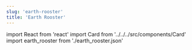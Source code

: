 ```yaml
---
slug: 'earth-rooster'
title: 'Earth Rooster'
---
```


import React from 'react'
import Card from '../../../src/components/Card'
import earth_rooster from './earth_rooster.json'

<Card data={earth_rooster} />
